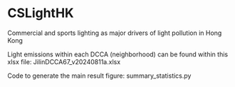 # CSLightHK

Commercial and sports lighting as major drivers of light pollution in Hong Kong

Light emissions within each DCCA (neighborhood) can be found within this xlsx file: JilinDCCA67_v20240811a.xlsx

Code to generate the main result figure: summary_statistics.py


